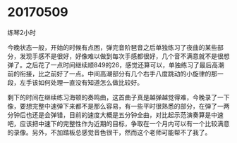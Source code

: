 # 20170509

练琴2小时

今晚状态一般，开始的时候有点困，弹完音阶琶音之后单独练习了夜曲的某些部分，发现手感不是很好，好像难以做到每次手感都很好，几个音不满意就不是很想弹了。之后花了一点时间继续顺849的26，感觉还算可以，单独练习了最后高潮前的衔接，比之前好了一点。中间高潮部分有几个右手八度跳动的小旋律的那一段，左手该如何处理一直没有知道怎么做比较好。

剩下的时间在继续练习海顿的奏鸣曲，这首曲子真是越弹越觉得难，今晚录了一下像，要想完整中速弹下来都不是那么容易，有一些平时很熟悉的部分，在弹了一两分钟后也还是会弹错，目前的速度大概是五分钟全曲，对比起示范演奏算是中速吧，应该把中速下的完整性作为近期的目标，争取在一个月内可以有一个比较满意的录像。另外，不加踏板总感觉音色很干，然而这个老师可能帮不了我了。
